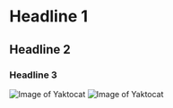 # Headline 1
## Headline 2
### Headline 3
![Image of Yaktocat](https://octodex.github.com/images/yaktocat.png)
![Image of Yaktocat](https://octodex.github.com/images/NUX_Octodex.gif)
